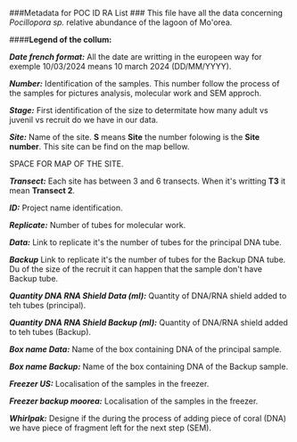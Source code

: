 ###Metadata for POC ID RA List ###
This file have all the data concerning *Pocillopora sp.* relative abundance of the lagoon of Mo'orea.  

####**Legend of the collum:**   

***Date french format:*** All the date are writting in the europeen way for exemple 10/03/2024 means 10 march 2024 (DD/MM/YYYY). 
   
***Number:*** Identification of the samples. This number follow the process of the samples for pictures analysis, molecular work and SEM approch.  

***Stage:*** First identification of the size to determitate how many adult vs juvenil vs recruit do we have in our data.  

***Site:*** Name of the site. **S** means **Site** the number folowing is the **Site number**. This site can be find on the map bellow.  

SPACE FOR MAP OF THE SITE.  

***Transect:*** Each site has between 3 and 6 transects. When it's writting **T3** it mean **Transect 2**.  

***ID:*** Project name identification.  

***Replicate:*** Number of tubes for molecular work.  

***Data:*** Link to replicate it's the number of tubes for the principal DNA tube.   

***Backup*** Link to replicate it's the number of tubes for the Backup DNA tube. Du of the size of the recruit it can happen that the sample don't have Backup tube.  

***Quantity DNA RNA Shield Data (ml):*** Quantity of DNA/RNA shield added to teh tubes (principal).   

***Quantity DNA RNA Shield Backup (ml):*** Quantity of DNA/RNA shield added to teh tubes (Backup).   

***Box name Data:*** Name of the box containing DNA of the principal sample.  

***Box name Backup:*** Name of the box containing DNA of the Backup sample.   

***Freezer US:*** Localisation of the samples in the freezer.  

***Freezer backup moorea:*** Localisation of the samples in the freezer.   

***Whirlpak:*** Designe if the during the process of adding piece of coral (DNA) we have piece of fragment left for the next step (SEM).  


   
